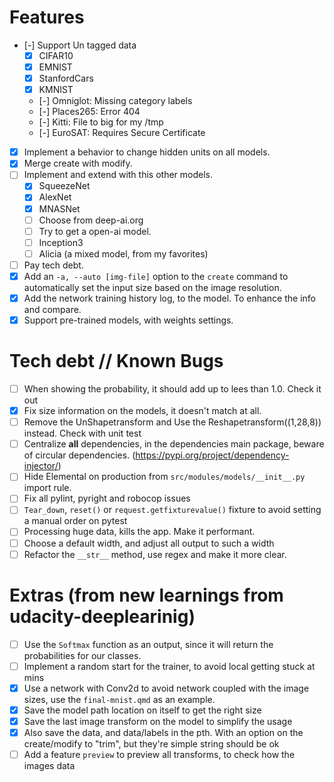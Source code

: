 # Features

- [-] Support Un tagged data
    - [x] CIFAR10
    - [x] EMNIST
    - [x] StanfordCars
    - [x] KMNIST
    - [-] Omniglot: Missing category labels
    - [-] Places265: Error 404
    - [-] Kitti: File to big for my /tmp
    - [-] EuroSAT: Requires Secure Certificate
- [x] Implement a behavior to change hidden units on all models.
- [x] Merge create with modify.
- [ ] Implement and extend with this other models.
    - [x] SqueezeNet
    - [x] AlexNet
    - [x] MNASNet
    - [ ] Choose from deep-ai.org
    - [ ] Try to get a open-ai model.
    - [ ] Inception3
    - [ ] Alicia (a mixed model, from my favorites)
- [ ] Pay tech debt.
- [x] Add an `-a, --auto [img-file]`  option to the `create` command to automatically set the input size
      based on the image resolution.
- [x] Add the network training history log, to the model. To enhance the info and compare.
- [x] Support pre-trained models, with weights settings.

# Tech debt // Known Bugs

* [ ] When showing the probability, it should add up to lees than 1.0. Check it out
* [x] Fix size information on the models, it doesn't match at all.
* [ ] Remove the UnShapetransform and Use the Reshapetransform((1,28,8)) instead. Check with unit test
* [ ] Centralize **all** dependencies, in the dependencies main package, beware of circular dependencies.
      (https://pypi.org/project/dependency-injector/)
* [ ] Hide Elemental on production from `src/modules/models/__init__.py` import rule.
* [ ] Fix all pylint, pyright and robocop issues
* [ ] `Tear_down`, `reset()` or `request.getfixturevalue()` fixture to avoid setting a manual order on pytest
* [ ] Processing huge data, kills the app. Make it performant.
* [ ] Choose a default width, and adjust all output to such a width
* [ ] Refactor the `__str__` method, use regex and make it more clear.

# Extras (from new learnings from udacity-deeplearinig)

* [ ] Use the `Softmax` function as an output, since it will return the probabilities for our classes.
* [ ] Implement a random start for the trainer, to avoid local getting stuck at mins
* [x] Use a network with Conv2d to avoid network coupled with the image sizes, use the `final-mnist.qmd` as an example.
* [x] Save the model path location on itself to get the right size
* [x] Save the last image transform on the model to simplify the usage
* [x] Also save the data, and data/labels in the pth. With an option on the create/modify to "trim", but they're simple string should be ok
* [ ] Add a feature `preview` to preview all transforms, to check how the images data
